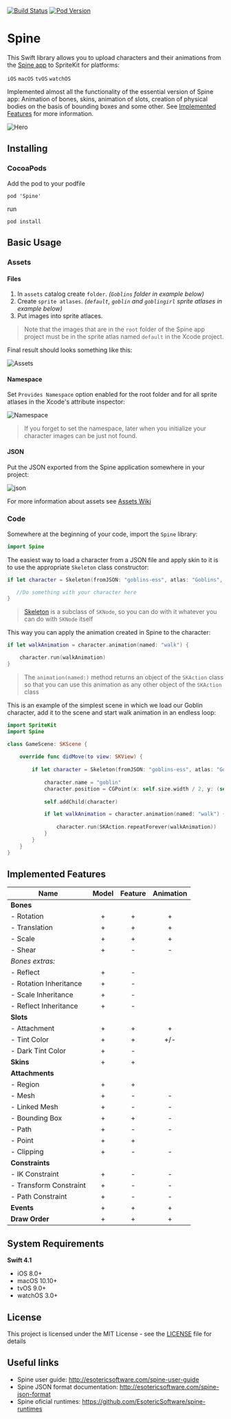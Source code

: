 [![Build Status](https://api.travis-ci.org/maxgribov/Spine.svg?branch=master)](https://api.travis-ci.org/maxgribov/Spine.svg?branch=master)
[![Pod Version](https://img.shields.io/cocoapods/v/Spine.svg?style=flat)](https://cocoapods.org/pods/Spine)

# Spine
This Swift library allows you to upload characters and their animations from the [Spine app](http://esotericsoftware.com) to SpriteKit for platforms:

`iOS` `macOS` `tvOS` `watchOS`

Implemented almost all the functionality of the essential version of Spine app:
Animation of bones, skins, animation of slots, creation of physical bodies on the basis of bounding boxes and some other. See [Implemented Features](#implemented-features) for more information.

![Hero](images/spine_readme_hero.png)

## Installing

### CocoaPods
Add the pod to your podfile
```
pod 'Spine'
```
run
```
pod install
```

## Basic Usage

### Assets

#### Files

1. In `assets` catalog create `folder`. *(`Goblins` folder in example below)*
2. Create `sprite atlases`. *(`default`, `goblin` and `goblingirl` sprite atlases in example below)*
3. Put images into sprite atlaces. 
>Note that the images that are in the `root` folder of the Spine app project must be in the sprite atlas named `default` in the Xcode project.

Final result should looks something like this:

![Assets](images/spine_readme_assets.png)

#### Namespace

Set `Provides Namespace` option enabled for the root folder and for all sprite atlases in the Xcode's attribute inspector:

![Namespace](images/spine_readme_assets_namespace.png)

>If you forget to set the namespace, later when you initialize your character images can be just not found.

#### JSON

Put the JSON exported from the Spine application somewhere in your project:

![json](images/spine_readme_assets_json.png)

For more information about assets see [Assets Wiki](https://github.com/maxgribov/Spine/wiki/Assets)

### Code

Somewhere at the beginning of your code, import the `Spine` library:

```swift
import Spine
```

The easiest way to load a character from a JSON file and apply skin to it is to use the appropriate `Skeleton` class constructor:

```swift
if let character = Skeleton(fromJSON: "goblins-ess", atlas: "Goblins", skin: "goblin") {

   //Do something with your character here
}
```
>[Skeleton](Spine/Skeleton.swift) is a subclass of `SKNode`, so you can do with it whatever you can do with `SKNode` itself

This way you can apply the animation created in Spine to the character:

```swift
if let walkAnimation = character.animation(named: "walk") {

    character.run(walkAnimation)
}
```
>The `animation(named:)` method returns an object of the `SKAction` class so that you can use this animation as any other object of the `SKAction` class

This is an example of the simplest scene in which we load our Goblin character, add it to the scene and start walk animation in an endless loop:
```swift
import SpriteKit
import Spine

class GameScene: SKScene {
    
    override func didMove(to view: SKView) {
        
        if let character = Skeleton(fromJSON: "goblins-ess", atlas: "Goblins", skin: "goblin"){
            
            character.name = "goblin"
            character.position = CGPoint(x: self.size.width / 2, y: (self.size.height / 2))
            
            self.addChild(character)

            if let walkAnimation = character.animation(named: "walk") {
                
                character.run(SKAction.repeatForever(walkAnimation))
            }
        }
    }
}
```

## Implemented Features

| Name | Model | Feature | Animation |
| --- | :---: | :---: | :---: |
| **Bones** |  |  |  |
| - Rotation | + | + | + |
| - Translation | + | + | + |
| - Scale | + | + | + |
| - Shear | + | - | - |
| *Bones extras:* |  |  |  |
| - Reflect | + | - | |
| - Rotation Inheritance | + | - | |
| - Scale Inheritance | + | - | |
| - Reflect Inheritance | + | - | |
| **Slots** |  |  |  |
| - Attachment | + | + | + |
| - Tint Color | + | + | +/- |
| - Dark Tint Color | + | - |  |
| **Skins** | + | + |  |
| **Attachments** |  |  |  |
| - Region | + | + |  |
| - Mesh | + | - | - |
| - Linked Mesh | + | - | - |
| - Bounding Box | + | + | - |
| - Path | + | - | - |
| - Point | + | + |  |
| - Clipping | + | - | - |
| **Constraints** |  |  |  |
| - IK Constraint | + | - | - |
| - Transform Constraint | + | - | - |
| - Path Constraint | + | - | - |
| **Events** | + | + | + |
| **Draw Order** | + | + | + |

## System Requirements

**Swift 4.1**
* iOS 8.0+
* macOS 10.10+
* tvOS 9.0+
* watchOS 3.0+

## License

This project is licensed under the MIT License - see the [LICENSE](LICENSE) file for details

## Useful links

* Spine user guide: http://esotericsoftware.com/spine-user-guide
* Spine JSON format documentation: http://esotericsoftware.com/spine-json-format
* Spine oficial runtimes: https://github.com/EsotericSoftware/spine-runtimes
